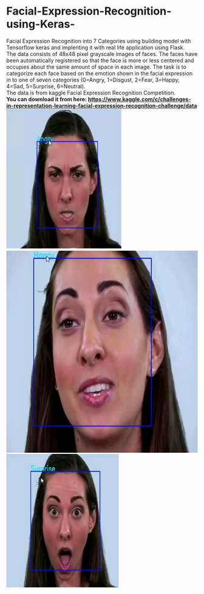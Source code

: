 # Facial-Expression-Recognition-using-Keras-
Facial Expression Recognition into 7 Categories using building model with Tensorflow keras and implenting it with real life application using Flask.
<br>The data consists of 48x48 pixel grayscale images of faces. The faces have been automatically registered so that the face is more or less centered and occupies about the same amount of space in each image. The task is to categorize each face based on the emotion shown in the facial expression in to one of seven categories (0=Angry, 1=Disgust, 2=Fear, 3=Happy, 4=Sad, 5=Surprise, 6=Neutral).<br>
The data is from kaggle Facial Expression Recognition Competition.<br><b> You can download it from here: https://www.kaggle.com/c/challenges-in-representation-learning-facial-expression-recognition-challenge/data <br>
<img src="Output/Anger.jpg"><br>
<img src="Output/Happy.jpg"><br>
<img src="Output/Surprise.jpg"><br>
